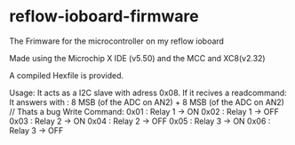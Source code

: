 # reflow-ioboard-firmware
The Frimware for the microcontroller on my reflow ioboard

Made using the Microchip X IDE (v5.50) and the MCC and XC8(v2.32)

A compiled Hexfile is provided.

Usage:
It acts as a I2C slave with adress 0x08.
If it recives a readcommand: It answers with : 8 MSB (of the ADC on AN2) + 8 MSB (of the ADC on AN2) // Thats a bug
Write Command: 0x01 : Relay 1 -> ON
               0x02 : Relay 1 -> OFF
               0x03 : Relay 2 -> ON
               0x04 : Relay 2 -> OFF
               0x05 : Relay 3 -> ON
               0x06 : Relay 3 -> OFF
